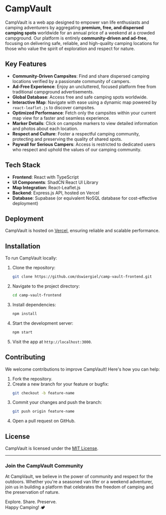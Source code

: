 
# CampVault

CampVault is a web app designed to empower van life enthusiasts and camping adventurers by aggregating **premium, free, and dispersed camping spots** worldwide for an annual price of a weekend at a crowded campground. Our platform is entirely **community-driven and ad-free**, focusing on delivering safe, reliable, and high-quality camping locations for those who value the spirit of exploration and respect for nature.

## Key Features

- **Community-Driven Campsites**: Find and share dispersed camping locations verified by a passionate community of campers.
- **Ad-Free Experience**: Enjoy an uncluttered, focused platform free from traditional campground advertisements.
- **Global Database**: Access free and safe camping spots worldwide.
- **Interactive Map**: Navigate with ease using a dynamic map powered by `react-leaflet.js` to discover campsites.
- **Optimized Performance**: Fetch only the campsites within your current map view for a faster and seamless experience.
- **Marker Details**: Click on campsite markers to view detailed information and photos about each location.
- **Respect and Culture**: Foster a respectful camping community, protecting and preserving the quality of shared spots.
- **Paywall for Serious Campers**: Access is restricted to dedicated users who respect and uphold the values of our camping community.

## Tech Stack

- **Frontend**: React with TypeScript
- **UI Components**: ShadCN React UI Library
- **Map Integration**: React-Leaflet.js
- **Backend**: Express.js API, hosted on Vercel
- **Database**: Supabase (or equivalent NoSQL database for cost-effective deployment)

## Deployment

CampVault is hosted on [Vercel](https://vercel.com), ensuring reliable and scalable performance.

## Installation

To run CampVault locally:

1. Clone the repository:
   ```bash
   git clone https://github.com/dswiergiel/camp-vault-frontend.git
   ```
2. Navigate to the project directory:
   ```bash
   cd camp-vault-frontend
   ```
3. Install dependencies:
   ```bash
   npm install
   ```
4. Start the development server:
   ```bash
   npm start
   ```
5. Visit the app at `http://localhost:3000`.

## Contributing

We welcome contributions to improve CampVault! Here's how you can help:

1. Fork the repository.
2. Create a new branch for your feature or bugfix:
   ```bash
   git checkout -b feature-name
   ```
3. Commit your changes and push the branch:
   ```bash
   git push origin feature-name
   ```
4. Open a pull request on GitHub.

## License

CampVault is licensed under the [MIT License](LICENSE).

---

### Join the CampVault Community

At CampVault, we believe in the power of community and respect for the outdoors. Whether you're a seasoned van lifer or a weekend adventurer, join us in building a platform that celebrates the freedom of camping and the preservation of nature.

Explore. Share. Preserve.  
Happy Camping! 🏕️
